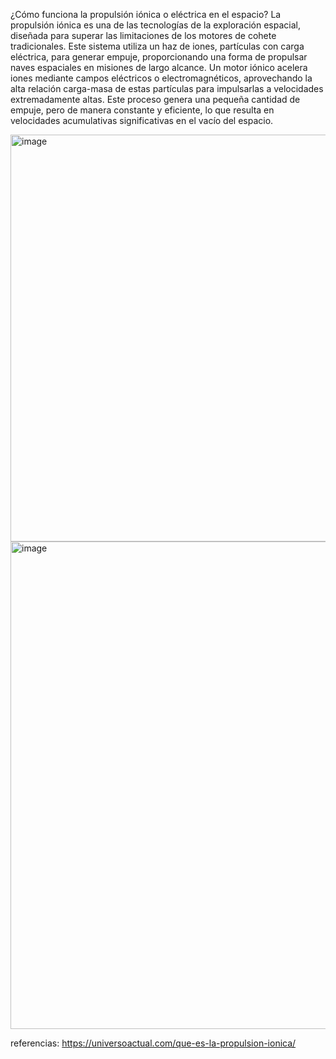 ¿Cómo funciona la propulsión iónica o eléctrica en el espacio?
La propulsión iónica es una de las tecnologías de la exploración espacial, diseñada para superar las limitaciones de los motores de cohete tradicionales. Este sistema utiliza un haz de iones, partículas con carga eléctrica, para generar empuje, proporcionando una forma de propulsar naves espaciales en misiones de largo alcance.
Un motor iónico acelera iones mediante campos eléctricos o electromagnéticos, aprovechando la alta relación carga-masa de estas partículas para impulsarlas a velocidades extremadamente altas. Este proceso genera una pequeña cantidad de empuje, pero de manera constante y eficiente, lo que resulta en velocidades acumulativas significativas en el vacío del espacio.

<img width="1024" height="651" alt="image" src="https://github.com/user-attachments/assets/1340cd66-b32d-4e4e-910f-0256f5944b63" />
<img width="1260" height="780" alt="image" src="https://github.com/user-attachments/assets/ffb6f16e-f006-4209-80cc-c424b8d75435" />

referencias: https://universoactual.com/que-es-la-propulsion-ionica/
